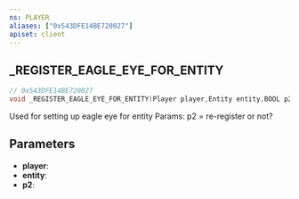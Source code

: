 ```yaml
---
ns: PLAYER
aliases: ["0x543DFE14BE720027"]
apiset: client
---
```

## _REGISTER_EAGLE_EYE_FOR_ENTITY

```c
// 0x543DFE14BE720027
void _REGISTER_EAGLE_EYE_FOR_ENTITY(Player player,Entity entity,BOOL p2);
```

Used for setting up eagle eye for entity
Params: p2 = re-register or not?

## Parameters
* **player**:
* **entity**:
* **p2**: